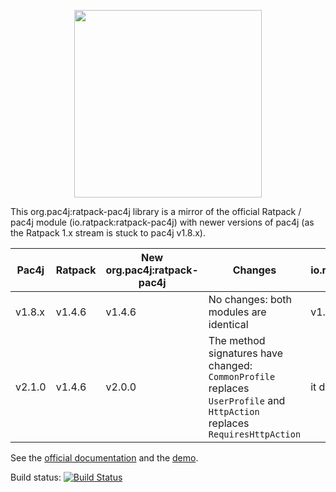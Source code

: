 <p align="center">
  <img src="https://pac4j.github.io/pac4j/img/logo-ratpack.png" width="300" />
</p>

This org.pac4j:ratpack-pac4j library is a mirror of the official Ratpack / pac4j module (io.ratpack:ratpack-pac4j) with newer versions of pac4j (as the Ratpack 1.x stream is stuck to pac4j v1.8.x).

Pac4j | Ratpack | New org.pac4j:ratpack-pac4j | Changes | Official io.ratpack:ratpack-pac4j
------|---------|------------------------|---------|----------------------------------
v1.8.x | v1.4.6 | v1.4.6 | No changes: both modules are identical | v1.4.6
v2.1.0 | v1.4.6 | v2.0.0 | The method signatures have changed: `CommonProfile` replaces `UserProfile` and `HttpAction` replaces `RequiresHttpAction` | it doesn't exist

See the [official documentation](https://ratpack.io/manual/1.4.6/pac4j.html#pac4j) and the [demo](https://github.com/pac4j/ratpack-pac4j-demo).

Build status: [![Build Status](https://travis-ci.org/pac4j/ratpack-pac4j.png?branch=master)](https://travis-ci.org/pac4j/ratpack-pac4j)
